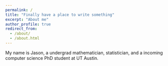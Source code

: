 ```yaml
---
permalink: /
title: "Finally have a place to write something"
excerpt: "About me"
author_profile: true
redirect_from: 
  - /about/
  - /about.html
---
```


My name is Jason, a undergrad mathematician, statistician, and a incoming computer science PhD student at UT Austin.

